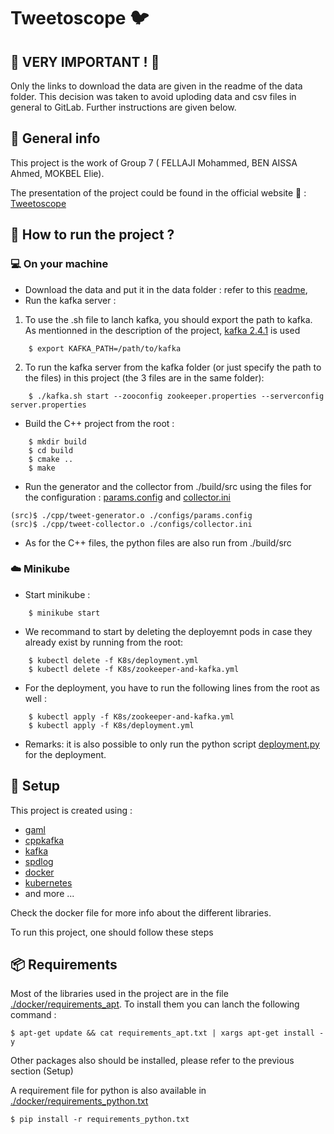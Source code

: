 # Tweetoscope :bird: #

## :rotating_light: VERY IMPORTANT ! :rotating_light: ##

Only the links to download the data are given in the readme of the data folder. This decision was taken to avoid uploding data and csv files in general to GitLab.
Further instructions are given below.


## :book: General info ##
This project is the work of Group 7 ( FELLAJI Mohammed, BEN AISSA Ahmed, MOKBEL Elie).

The presentation of the project could be found in the official website :link: : [Tweetoscope](http://sdi.metz.centralesupelec.fr/spip.php?article25)


## :dart: How to run the project ? ##

### :computer: On your machine ###
* Download the data and put it in the data folder : refer to this [readme](./data/readme.txt),
* Run the kafka server :
1.  To use the .sh file to lanch kafka, you should export the path to kafka. As mentionned in the description of the project, [kafka 2.4.1](https://www.apache.org/dyn/closer.cgi?path=/kafka/2.4.1/kafka-2.4.1-src.tgz) is used
```
    $ export KAFKA_PATH=/path/to/kafka
```
2. To run the kafka server from the kafka folder (or just specify the path to the files) in this project (the 3 files are in the same folder): 
```
    $ ./kafka.sh start --zooconfig zookeeper.properties --serverconfig server.properties
```
* Build the C++ project from the root :
```
    $ mkdir build
    $ cd build
    $ cmake ..
    $ make
```
* Run the generator and the collector from ./build/src using the files for the configuration : [params.config](./src/configs/params.config) and [collector.ini](./src/configs/collector.ini)
```
(src)$ ./cpp/tweet-generator.o ./configs/params.config
(src)$ ./cpp/tweet-collector.o ./configs/collector.ini 
```
* As for the C++ files, the python files are also run from ./build/src

###  :cloud: Minikube  ### 

* Start minikube : 
```
    $ minikube start
```

* We recommand to start by deleting the deployemnt pods in case they already exist by running from the root:
```
    $ kubectl delete -f K8s/deployment.yml
    $ kubectl delete -f K8s/zookeeper-and-kafka.yml
```

* For the deployment, you have to run the following lines from the root as well :
```
    $ kubectl apply -f K8s/zookeeper-and-kafka.yml
    $ kubectl apply -f K8s/deployment.yml
```
* Remarks: it is also possible to only run the python script [deployment.py](./deployment.py) for the deployment.


## :wrench: Setup ##
This project is created using :
* [gaml](https://github.com/HerveFrezza-Buet/gaml)
* [cppkafka](https://github.com/mfontanini/cppkafka)
* [kafka](https://kafka.apache.org/)
* [spdlog](https://github.com/gabime/spdlog/tree/master)
* [docker](https://www.docker.com/)
* [kubernetes](https://kubernetes.io/)
* and more ...

Check the docker file for more info about the different libraries.


To run this project, one should follow these steps


## :package: Requirements ##

Most of the libraries used in the project are in the file [./docker/requirements_apt](./docker/requirements_apt.txt). To install them you can lanch the following command :
```
$ apt-get update && cat requirements_apt.txt | xargs apt-get install -y
```

Other packages also should be installed, please refer to the previous section (Setup)

A requirement file for python is also available in [./docker/requirements_python.txt](./docker/requirements_python.txt)
```
$ pip install -r requirements_python.txt
```